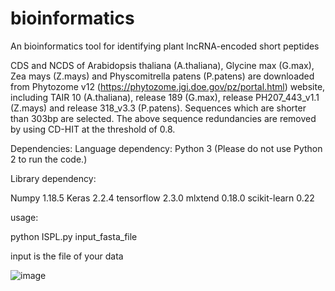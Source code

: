 # bioinformatics

An bioinformatics tool for identifying plant lncRNA-encoded short peptides

CDS and NCDS of Arabidopsis thaliana (A.thaliana), Glycine max (G.max), Zea mays (Z.mays) and Physcomitrella patens (P.patens) are downloaded from Phytozome v12 
(https://phytozome.jgi.doe.gov/pz/portal.html) website, including TAIR 10 (A.thaliana), release 189 (G.max), release PH207_443_v1.1 (Z.mays) and release 318_v3.3 (P.patens).
Sequences which are shorter than 303bp are selected. The above sequence redundancies are removed by using CD-HIT at the threshold of 0.8.

Dependencies:
Language dependency: Python 3 (Please do not use Python 2 to run the code.)

Library dependency:

Numpy 1.18.5
Keras 2.2.4
tensorflow 2.3.0
mlxtend 0.18.0
scikit-learn 0.22


usage:

python ISPL.py input_fasta_file

input is the file of your data

![image](https://github.com/zzssyy/bioinformatics/blob/master/Graphical-abstract.jpg)
